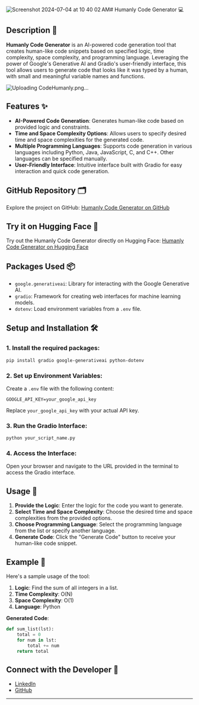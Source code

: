 ![Screenshot 2024-07-04 at 10 40 02 AM](https://github.com/isharizh/CodeHumanly/assets/93082178/0be8b51d-4569-4fa2-8009-abf87bef6501)# Humanly Code Generator 💻

## Description 📜

**Humanly Code Generator** is an AI-powered code generation tool that creates human-like code snippets based on specified logic, time complexity, space complexity, and programming language. Leveraging the power of Google's Generative AI and Gradio's user-friendly interface, this tool allows users to generate code that looks like it was typed by a human, with small and meaningful variable names and functions.

![Uploading CodeHumanly.png…]()

## Features ✨

- **AI-Powered Code Generation**: Generates human-like code based on provided logic and constraints.
- **Time and Space Complexity Options**: Allows users to specify desired time and space complexities for the generated code.
- **Multiple Programming Languages**: Supports code generation in various languages including Python, Java, JavaScript, C, and C++. Other languages can be specified manually.
- **User-Friendly Interface**: Intuitive interface built with Gradio for easy interaction and quick code generation.

## GitHub Repository 🗂️

Explore the project on GitHub: [Humanly Code Generator on GitHub](https://github.com/yourusername/humanly-code-generator)

## Try it on Hugging Face 🚀

Try out the Humanly Code Generator directly on Hugging Face: [Humanly Code Generator on Hugging Face](https://huggingface.co/spaces/harizh/CodeHumanly)

## Packages Used 📦

- `google.generativeai`: Library for interacting with the Google Generative AI.
- `gradio`: Framework for creating web interfaces for machine learning models.
- `dotenv`: Load environment variables from a `.env` file.

## Setup and Installation 🛠️

### 1. Install the required packages:

```bash
pip install gradio google-generativeai python-dotenv
```

### 2. Set up Environment Variables:

Create a `.env` file with the following content:

```env
GOOGLE_API_KEY=your_google_api_key
```

Replace `your_google_api_key` with your actual API key.

### 3. Run the Gradio Interface:

```bash
python your_script_name.py
```

### 4. Access the Interface:

Open your browser and navigate to the URL provided in the terminal to access the Gradio interface.

## Usage 📑

1. **Provide the Logic**: Enter the logic for the code you want to generate.
2. **Select Time and Space Complexity**: Choose the desired time and space complexities from the provided options.
3. **Choose Programming Language**: Select the programming language from the list or specify another language.
4. **Generate Code**: Click the "Generate Code" button to receive your human-like code snippet.

## Example 🌟

Here's a sample usage of the tool:

1. **Logic**: Find the sum of all integers in a list.
2. **Time Complexity**: O(N)
3. **Space Complexity**: O(1)
4. **Language**: Python

**Generated Code**:

```python
def sum_list(lst):
    total = 0
    for num in lst:
        total += num
    return total
```

## Connect with the Developer 🤝

- [LinkedIn](https://www.linkedin.com/in/harizh)
- [GitHub](https://github.com/isharizh)

---
